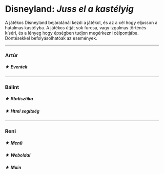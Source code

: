 # Disneyland: *Juss el a kastélyig*

A játékos Disneyland bejáratánál kezdi a játékot, és az a cél hogy eljusson a hatalmas kastélyba. A játékos útját sok furcsa, vagy izgalmas történés kíséri, és a lényeg hogy épségben tudjon megérkezni célpontjába. Döntésekkel befolyásolhatóak az események. 

---
### Artúr
  ##### ★ *Eventek* 
---
### Bálint
  ##### ★ *Statisztika*
  ##### ★ *Html segítség*
---
### Reni
  ##### ★ *Menü*
  ##### ★ *Weboldal*
  ##### ★ *Main*

